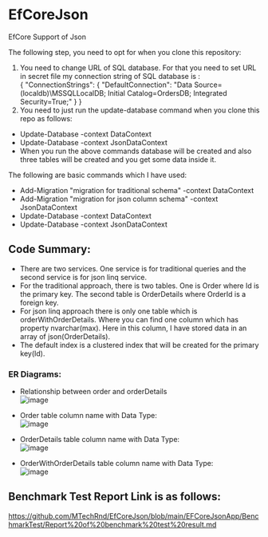 # EfCoreJson
EfCore Support of Json

The following step, you need to opt for when you clone this repository:
1. You need to change URL of SQL database.
    For that you need to set URL in secret file my connection string of SQL database is : </br>
    {
      "ConnectionStrings": {
        "DefaultConnection": "Data Source= (localdb)\\MSSQLLocalDB; Initial Catalog=OrdersDB; Integrated Security=True;"
      }
    }
2. You need to just run the update-database command when you clone this repo as follows:
- Update-Database -context DataContext
- Update-Database -context JsonDataContext
- When you run the above commands database will be created and also three tables will be created and you get some data inside it.

The following are basic commands which I have used:
- Add-Migration "migration for traditional schema" -context DataContext
- Add-Migration "migration for json column schema" -context JsonDataContext
- Update-Database -context DataContext
- Update-Database -context JsonDataContext

## Code Summary:
- There are two services. One service is for traditional queries and the second service is for json linq service.
- For the traditional approach, there is two tables. One is Order where Id is the primary key. The second table is OrderDetails where OrderId is a foreign key.
- For json linq approach there is only one table which is orderWithOrderDetails. Where you can find one column which has property nvarchar(max). Here in this column, I have stored data in an array of json(OrderDetails).
- The default index is a clustered index that will be created for the primary key(Id).

### ER Diagrams:
- Relationship between order and orderDetails </br>
![image](https://github.com/MTechRnd/EfCoreJson/assets/123544692/a3f6cf41-17ea-42af-ad7c-c328bc9e2b60)</br>
- Order table column name with Data Type:</br>
![image](https://github.com/MTechRnd/EfCoreJson/assets/123544692/fc98922b-19fa-4295-9b8f-f3a6a4f94c37)

- OrderDetails table column name with Data Type:</br>
![image](https://github.com/MTechRnd/EfCoreJson/assets/123544692/52a27557-f3a5-4bd4-abf7-3adad8e020fa)</br>

- OrderWithOrderDetails table column name with Data Type: </br>
![image](https://github.com/MTechRnd/EfCoreJson/assets/123544692/c0fc7fe0-d82a-4709-8b1e-cbfb22bac9fe)

## Benchmark Test Report Link is as follows:
https://github.com/MTechRnd/EfCoreJson/blob/main/EFCoreJsonApp/BenchmarkTest/Report%20of%20benchmark%20test%20result.md
